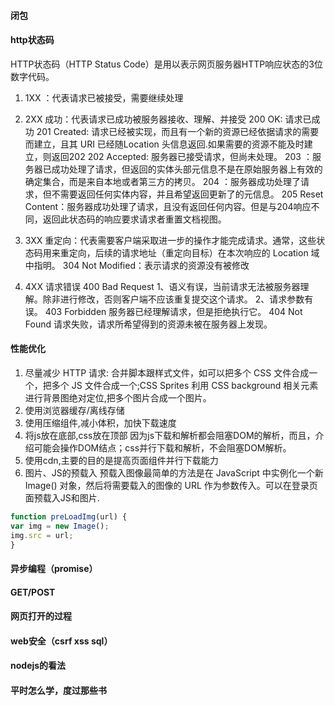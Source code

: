 #### 闭包
#### http状态码
HTTP状态码（HTTP Status Code）是用以表示网页服务器HTTP响应状态的3位数字代码。

1. 1XX ：代表请求已被接受，需要继续处理

2. 2XX 成功：代表请求已成功被服务器接收、理解、并接受
200 OK: 请求已成功
201 Created: 请求已经被实现，而且有一个新的资源已经依据请求的需要而建立，且其 URI 已经随Location 头信息返回.如果需要的资源不能及时建立，则返回202
202 Accepted: 服务器已接受请求，但尚未处理。
203 ：服务器已成功处理了请求，但返回的实体头部元信息不是在原始服务器上有效的确定集合，而是来自本地或者第三方的拷贝。
204 ：服务器成功处理了请求，但不需要返回任何实体内容，并且希望返回更新了的元信息。
205 Reset Content：服务器成功处理了请求，且没有返回任何内容。但是与204响应不同，返回此状态码的响应要求请求者重置文档视图。

3. 3XX 重定向：代表需要客户端采取进一步的操作才能完成请求。通常，这些状态码用来重定向，后续的请求地址（重定向目标）在本次响应的 Location 域中指明。
304 Not Modified：表示请求的资源没有被修改

4. 4XX 请求错误
400 Bad Request
1、语义有误，当前请求无法被服务器理解。除非进行修改，否则客户端不应该重复提交这个请求。
2、请求参数有误。
403 Forbidden
服务器已经理解请求，但是拒绝执行它。
404 Not Found
请求失败，请求所希望得到的资源未被在服务器上发现。

#### 性能优化
1. 尽量减少 HTTP 请求:
合并脚本跟样式文件，如可以把多个 CSS 文件合成一个，把多个 JS 文件合成一个;CSS Sprites 利用 CSS background 相关元素进行背景图绝对定位,把多个图片合成一个图片。
2. 使用浏览器缓存/离线存储
3. 使用压缩组件,减小体积，加快下载速度
4. 将js放在底部,css放在顶部
因为js下载和解析都会阻塞DOM的解析，而且，介绍可能会操作DOM结点；css并行下载和解析，不会阻塞DOM解析。
5. 使用cdn,主要的目的是提高页面组件并行下载能力
6. 图片、JS的预载入
预载入图像最简单的方法是在 JavaScript 中实例化一个新 Image() 对象，然后将需要载入的图像的 URL 作为参数传入。可以在登录页面预载入JS和图片.
```js
function preLoadImg(url) {
var img = new Image();
img.src = url;
}
```
#### 异步编程（promise）
#### GET/POST
#### 网页打开的过程
#### web安全（csrf xss sql）
#### nodejs的看法
#### 平时怎么学，度过那些书
